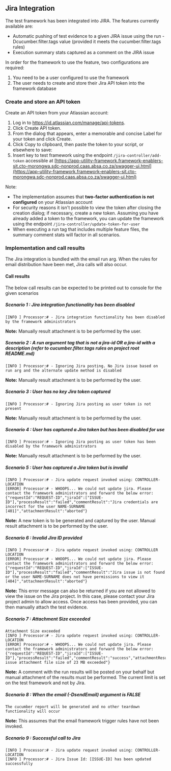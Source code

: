 ## Jira Integration

The test framework has been integrated into JIRA. The features currently available are:

- Automatic pushing of test evidence to a given JIRA issue using the run -Dcucumber.filter.tags value (provided it meets the cucumber.filter.tags rules)
- Execution summary stats captured as a comment on the JIRA issue

In order for the framework to use the feature, two configurations are required:

1. You need to be a user configured to use the framework
2. The user needs to create and store their Jira API token into the framework database

### Create and store an API token

Create an API token from your Atlassian account:

1. Log in to https://id.atlassian.com/manage/api-tokens.
2. Click Create API token.
3. From the dialog that appears, enter a memorable and concise Label for your token and click Create.
4. Click Copy to clipboard, then paste the token to your script, or elsewhere to save:
5. Insert key to test framework using the endpoint `/jira-controller/add-token` accessible
   at [https://app-utility-framework.framework-enablers-sit.cto-morongwa.sdc-nonprod.caas.absa.co.za/swagger-ui.html](https://app-utility-framework.framework-enablers-sit.cto-morongwa.sdc-nonprod.caas.absa.co.za/swagger-ui.html) 

Note:

- The implementation assumes that **two-factor authentication is not configured** on your Atlassian account
- For security reasons it isn't possible to view the token after closing the creation dialog; if necessary, create a new
  token. Assuming you have already added a token to the framework, you can update the framework using the
  endpoint `/jira-controller/update-token-for-user`
- When executing a run tag that includes multiple feature files, the summary comment stats will factor in all scenarios.



### Implementation and call results
The Jira integration is bundled with the email run arg. When the rules for email distribution have been met, Jira calls will also occur.

#### Call results
The below call results can be expected to be printed out to console for the given scenarios

##### Scenario 1 : Jira integration functionality has been disabled
~~~~
[INFO ] Processor:# - Jira integration functionality has been disabled by the framework administrators
~~~~
**Note:** Manually result attachment is to be performed by the user.

##### Scenario 2 : A run argument tag that is not a jira-id OR a jira-id with a description (refer to cucumber.filter.tags rules on project root README.md)
~~~~
[INFO ] Processor:# - Ignoring Jira posting. No Jira issue based on run arg and the alternate update method is disabled
~~~~
**Note:** Manually result attachment is to be performed by the user.

##### Scenario 3 :  User has no key Jira token captured
~~~~
[INFO ] Processor:# - Ignoring Jira posting as user token is not present
~~~~
**Note:** Manually result attachment is to be performed by the user.

##### Scenario 4 :  User has captured a Jira token but has been disabled for use
~~~~
[INFO ] Processor:# - Ignoring Jira posting as user token has been disabled by the framework administrators
~~~~
**Note:** Manually result attachment is to be performed by the user.

##### Scenario 5 : User has captured a Jira token but is invalid
~~~~
[INFO ] Processor:# - Jira update request invoked using: CONTROLLER-LOCATION
[ERROR] Processor:# - WHOOPS... We could not update jira. Please contact the framework administrators and forward the below error:
{"requestId":"REQUEST-ID","jiraId":["ISSUE-ID"],"processResult":"failed","commentResult":"Jira credentials are incorrect for the user NAME-SURNAME [401]","attachmentResult":"aborted"}
~~~~
**Note:** A new token is to be generated and captured by the user. Manual result attachment is to be performed by the user.

##### Scenario 6 : Invalid Jira ID provided
~~~~
[INFO ] Processor:# - Jira update request invoked using: CONTROLLER LOCATION
[ERROR] Processor:# - WHOOPS... We could not update jira. Please contact the framework administrators and forward the below error:
{"requestId":"REQUEST-ID","jiraId":["ISSUE-ID"],"processResult":"failed","commentResult":"Jira issue is not found or the user NAME-SURNAME does not have permissions to view it [404]","attachmentResult":"aborted"}
~~~~
**Note:** This error message can also be returned if you are not allowed to view the issue on the Jira project. In this case, please contact your Jira project admin to allow access.
Once access has been provided, you can then manually attach the test evidence.

##### Scenario 7 : Attachment Size exceeded
~~~~
Attachment Size exceeded
[INFO ] Processor:# - Jira update request invoked using: CONTROLLER-LOCATION
[ERROR] Processor:# - WHOOPS... We could not update jira. Please contact the framework administrators and forward the below error:
{"requestId":"REQUEST-ID","jiraId":["ISSUE-ID"],"processResult":"failed","commentResult":"success","attachmentResult":"Jira issue attachment file size of 23 MB exceeded"}
~~~~
**Note:** A comment with the run results will be posted on your behalf but manual attachment of the results must be performed. 
The current limit is set on the test framework and not by Jira.

##### Scenario 8 : When the email (-DsendEmail) argument is FALSE
~~~~
The cucumber report will be generated and no other teardown functionality will occur
~~~~
**Note:** This assumes that the email framework trigger rules have not been invoked.

##### Scenario 9 : Successful call to Jira
~~~~
[INFO ] Processor:# - Jira update request invoked using: CONTROLLER-LOCATION
[INFO ] Processor:# - Jira Issue Id: [ISSUE-ID] has been updated successfully
~~~~